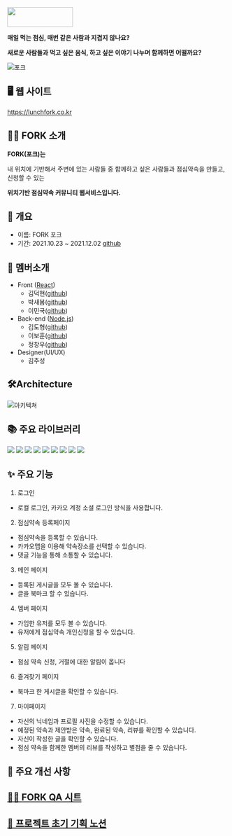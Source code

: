 <img src="https://user-images.githubusercontent.com/66337717/144428910-c1a8cb86-7bf3-4c0c-87bf-b2002e47b4ff.jpg" width="150" height="45">

**매일 먹는 점심, 매번 같은 사람과 지겹지 않나요?**

**새로운 사람들과 먹고 싶은 음식, 하고 싶은 이야기 나누며 함께하면 어떨까요?**

![포크](https://user-images.githubusercontent.com/89914920/144397596-916fb4e0-afa5-410e-92a7-6035ac258bc4.png)

## 🖥 웹 사이트

https://lunchfork.co.kr

## 👨‍🎨 FORK 소개

**FORK(포크)는**

내 위치에 기반해서 주변에 있는 사람들 중 함께하고 싶은 사람들과 점심약속을 만들고, 신청할 수 있는

**위치기반 점심약속 커뮤니티 웹서비스입니다.**

## 📌 개요

- 이름: FORK 포크
- 기간: 2021.10.23 ~ 2021.12.02
  [github](#https://github.com/MinGuk90/)

## 🤖 멤버소개

- Front ([React](https://github.com/hanghae99-LunchTogether/LunchTogether_Front_End))
  - 김덕현([github](https://github.com/deokhyun-dev))
  - 박새봄([github](https://github.com/bomboming))
  - 이민국([github](https://github.com/MinGuk90))
- Back-end ([Node.js](https://github.com/hanghae99-LunchTogether/LunchTogether_Back_End))
  - 김도형([github](https://github.com/leubenia))
  - 이보훈([github](https://github.com/ebohoon))
  - 정창우([github](https://github.com/togongs))
- Designer(UI/UX)
  - 김주성

## 🛠Architecture

![아키텍쳐](https://user-images.githubusercontent.com/89914920/144398054-1c23497f-7e77-46aa-83ee-a4897c487195.png)

## 📚 주요 라이브러리

<img src="https://img.shields.io/badge/React-17.0.2-61DAFB?style=flat-square&logo=React&logoColor=white"/> <img src="https://img.shields.io/badge/React Router-5.3.0-CA4245?style=flat-square&logo=React Router&logoColor=white"/> <img src="https://img.shields.io/badge/firebase-1.22.15-FFCA28?style=flat-square&logo=firebase&logoColor=white"/> <img src="https://img.shields.io/badge/Axios-0.23.0-764ABC?style=flat-square&logo=Axios&logoColor=white"/> <img src="https://img.shields.io/badge/Socket.io-4.4.0-010101?style=flat-square&logo=Socket.io&logoColor=white"/> <img src="https://img.shields.io/badge/Redux-4.1.1-764ABC?style=flat-square&logo=Redux&logoColor=white"/> <img src="https://img.shields.io/badge/Lodash-4.17.21-3492FF?style=flat-square&logo=Lodash&logoColor=white"/> <img src="https://img.shields.io/badge/styled components-5.3.1-DB7093?style=flat-square&logo=styled-components&logoColor=white"/> <img src="https://img.shields.io/badge/MaterialUI-5.0.6-0081CB?style=flat-square&logo=Material-UI&logoColor=white"/>

## ✨ 주요 기능

1. 로그인

- 로컬 로그인, 카카오 계정 소셜 로그인 방식을 사용합니다.

2. 점심약속 등록페이지

- 점심약속을 등록할 수 있습니다.
- 카카오맵을 이용해 약속장소를 선택할 수 있습니다.
- 댓글 기능을 통해 소통할 수 있습니다.

3. 메인 페이지

- 등록된 게시글을 모두 볼 수 있습니다.
- 글을 북마크 할 수 있습니다.

4. 멤버 페이지

- 가입한 유저를 모두 볼 수 있습니다.
- 유저에게 점심약속 개인신청을 할 수 있습니다.

5. 알림 페이지

- 점심 약속 신청, 거절에 대한 알림이 옵니다

6. 즐겨찾기 페이지

- 북마크 한 게시글을 확인할 수 있습니다.

7. 마이페이지

- 자신의 닉네임과 프로필 사진을 수정할 수 있습니다.
- 예정된 약속과 제안받은 약속, 완료된 약속, 리뷰를 확인할 수 있습니다.
- 자신이 작성한 글을 확인할 수 있습니다.
- 점심 약속을 함께한 멤버의 리뷰를 작성하고 별점을 줄 수 있습니다.

## 🔨 주요 개선 사항

## [👨‍🎨 FORK QA 시트](https://docs.google.com/spreadsheets/d/1swGMGL0hEIzGJwoVXUWcogfXgQszD_1iiOhAsA6Lp6s/edit#gid=0)

## [🎨 프로젝트 초기 기획 노션](https://juniper-airbus-ec4.notion.site/3-FORK-42f7f98d28924584b813293e16706382)
